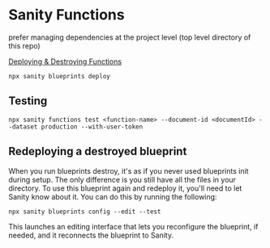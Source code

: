 # Sanity Functions
prefer managing dependencies at the project level (top level directory of this repo)

[Deploying & Destroying Functions](https://www.sanity.io/docs/compute-and-ai/function-quickstart#k9ef7ef8d924b)

`npx sanity blueprints deploy`

## Testing
```
npx sanity functions test <function-name> --document-id <documentId> --dataset production --with-user-token
```

## Redeploying a destroyed blueprint
When you run blueprints destroy, it's as if you never used blueprints init during setup. The only difference is you still have all the files in your directory. To use this blueprint again and redeploy it, you'll need to let Sanity know about it. You can do this by running the following:

``` CLI
npx sanity blueprints config --edit --test
```

This launches an editing interface that lets you reconfigure the blueprint, if needed, and it reconnects the blueprint to Sanity. 
